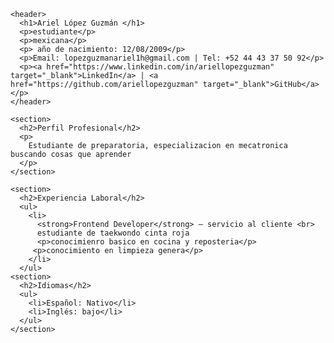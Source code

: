 <!DOCTYPE html>
<html lang="es">
<head>
  <meta charset="UTF-8">
  <meta name="viewport" content="width=device-width, initial-scale=1.0">
  <title>Currículum de Ariel López Guzmán </title>
  <link rel="stylesheet" href="style.css">
</head>
<body>

  <div class="container">

    <header>
      <h1>Ariel López Guzmán </h1>
      <p>estudiante</p>
      <p>mexicana</p>
      <p> año de nacimiento: 12/08/2009</p>   
      <p>Email: lopezguzmanariel1h@gmail.com | Tel: +52 44 43 37 50 92</p>
      <p><a href="https://www.linkedin.com/in/ariellopezguzman" target="_blank">LinkedIn</a> | <a href="https://github.com/ariellopezguzman" target="_blank">GitHub</a></p>
    </header>

    <section>
      <h2>Perfil Profesional</h2>
      <p>
        Estudiante de preparatoria, especializacion en mecatronica buscando cosas que aprender
      </p>
    </section>

    <section>
      <h2>Experiencia Laboral</h2>
      <ul>
        <li>
          <strong>Frontend Developer</strong> – servicio al cliente <br>
          estudiante de taekwondo cinta roja
          <p>conocimienro basico en cocina y reposteria</p>
         <p>conocimiento en limpieza genera</p>
        </li>
      </ul>   
    <section>
      <h2>Idiomas</h2>
      <ul>
        <li>Español: Nativo</li>
        <li>Inglés: bajo</li>
      </ul>
    </section>
 </div>

</html>
